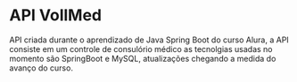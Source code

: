 # API VollMed

API criada durante o aprendizado de Java Spring Boot do curso Alura, a API consiste em um controle de consulório médico
as tecnolgias usadas no momento são SpringBoot e MySQL, atualizações chegando a medida do avanço do curso.

